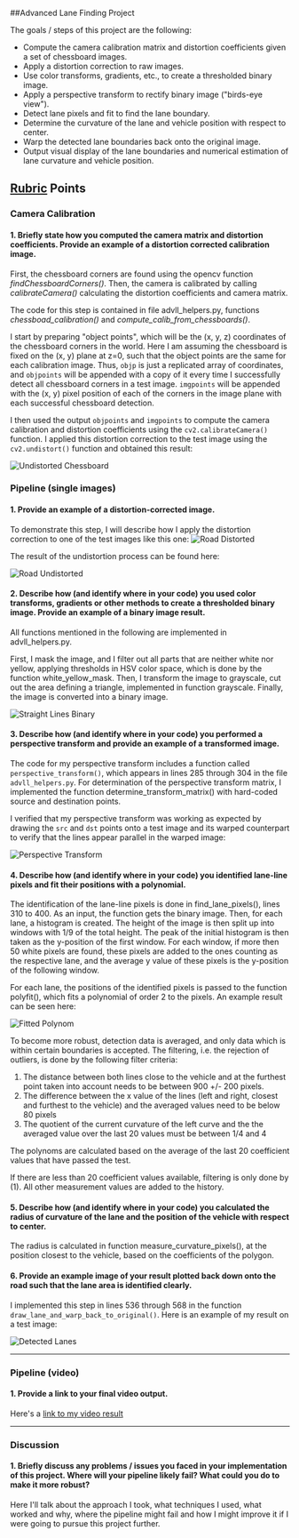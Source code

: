 ##Advanced Lane Finding Project

The goals / steps of this project are the following:

* Compute the camera calibration matrix and distortion coefficients given a set of chessboard images.
* Apply a distortion correction to raw images.
* Use color transforms, gradients, etc., to create a thresholded binary image.
* Apply a perspective transform to rectify binary image ("birds-eye view").
* Detect lane pixels and fit to find the lane boundary.
* Determine the curvature of the lane and vehicle position with respect to center.
* Warp the detected lane boundaries back onto the original image.
* Output visual display of the lane boundaries and numerical estimation of lane curvature and vehicle position.

[//]: # (Image References)

[image1]: file://camera_cal_undistorted/calibration1.jpg "Undistorted Chessboard"
[image2]: file://test_images/straight_lines1.jpg "Road Distorted"
[image3]: file://test_images_undistorted/straight_lines1.jpg "Road Undistorted"
[image4]: file://output_images/straight_lines1_binary2.png "Straight Lines Binary"
[image5]: file://output_images/straight_lines1_transformed2.png "Perspective Transform"
[image6]: file://output_images/straight_lines1_polynoms2.png "Fitted Polynom"
[image7]: file://output_images/straight_lines1.jpg "Detected Lanes" 
[video1]: file://project_video.mp4 "Video"

## [Rubric](https://review.udacity.com/#!/rubrics/571/view) Points


### Camera Calibration

#### 1. Briefly state how you computed the camera matrix and distortion coefficients. Provide an example of a distortion corrected calibration image.

First, the chessboard corners are found using the opencv function *findChessboardCorners()*. Then,
the camera is calibrated by calling *calibrateCamera()* calculating the distortion coefficients and 
camera matrix.


The code for this step is contained in file advll_helpers.py, functions *chessboad_calibration()* and
*compute_calib_from_chessboards()*.  


I start by preparing "object points", which will be the (x, y, z) coordinates of the chessboard corners in the world. Here I am assuming the chessboard is fixed on the (x, y) plane at z=0, such that the object points are the same for each calibration image.  Thus, `objp` is just a replicated array of coordinates, and `objpoints` will be appended with a copy of it every time I successfully detect all chessboard corners in a test image.  `imgpoints` will be appended with the (x, y) pixel position of each of the corners in the image plane with each successful chessboard detection.  

I then used the output `objpoints` and `imgpoints` to compute the camera calibration and distortion coefficients using the `cv2.calibrateCamera()` function.  I applied this distortion correction to the test image using the `cv2.undistort()` function and obtained this result: 

![Undistorted Chessboard][image1]

### Pipeline (single images)

#### 1. Provide an example of a distortion-corrected image.

To demonstrate this step, I will describe how I apply the distortion correction to one of the test images like this one:
![Road Distorted][image2]

The result of the undistortion process can be found here:

![Road Undistorted][image3]

#### 2. Describe how (and identify where in your code) you used color transforms, gradients or other methods to create a thresholded binary image.  Provide an example of a binary image result.
All functions mentioned in the following are implemented in advll_helpers.py.

First, I mask the image, and I filter out all parts that are neither white nor yellow, applying thresholds in HSV color space, which is done by the function white_yellow_mask. Then, I transform the image to grayscale, cut out the area defining a triangle, implemented in function grayscale. Finally, the image is converted into a binary image.


![Straight Lines Binary][image4]

#### 3. Describe how (and identify where in your code) you performed a perspective transform and provide an example of a transformed image.


The code for my perspective transform includes a function called `perspective_transform()`, which appears in lines 285 through 304 in the file `advll_helpers.py`. For determination of the perspective transform matrix, I implemented the function determine_transform_matrix() with hard-coded source and destination points.


I verified that my perspective transform was working as expected by drawing the `src` and `dst` points onto a test image and its warped counterpart to verify that the lines appear parallel in the warped image:

![Perspective Transform][image5]

#### 4. Describe how (and identify where in your code) you identified lane-line pixels and fit their positions with a polynomial.

The identification of the lane-line pixels is done in find_lane_pixels(), lines 310 to 400.
As an input, the function gets the binary image. Then, for each lane, a histogram is created. The height of the image is then split up into windows with 1/9 of the total height. The peak of the initial histogram is then taken as the y-position of the first window. For each window, if more then 50 white pixels are found, these pixels are added to the ones counting as the respective lane, and the average y value of these pixels is the y-position of the following window.

For each lane, the positions of the identified pixels is passed to the function polyfit(), which fits a polynomial of order 2 to the pixels. An example result can be seen here:

![Fitted Polynom][image6]

To become more robust, detection data is averaged, and only data which is within certain boundaries is accepted.
The filtering, i.e. the rejection of outliers, is done by the following filter criteria:

1. The distance between both lines close to the vehicle and at the furthest point taken into account needs to be between 900 +/- 200 pixels.
2. The difference between the x value of the lines (left and right, closest and furthest to the vehicle) and the averaged values need to be below 80 pixels
3. The quotient of the current curvature of the left curve and the the averaged value over the last 20 values must be between 1/4 and 4


The polynoms are calculated based on the average of the last 20 coefficient values that have passed the test.


If there are less than 20 coefficient values available, filtering is only done by (1). All other measurement values are added to the history.


#### 5. Describe how (and identify where in your code) you calculated the radius of curvature of the lane and the position of the vehicle with respect to center.

The radius is calculated in function measure_curvature_pixels(), at the position closest to the vehicle,
based on the coefficients of the polygon. 

#### 6. Provide an example image of your result plotted back down onto the road such that the lane area is identified clearly.

I implemented this step in lines 536 through 568 in the function `draw_lane_and_warp_back_to_original()`.  Here is an example of my result on a test image:

![Detected Lanes][image7]

---

### Pipeline (video)

#### 1. Provide a link to your final video output.  

Here's a [link to my video result](./project_video.mp4)

---

### Discussion

#### 1. Briefly discuss any problems / issues you faced in your implementation of this project.  Where will your pipeline likely fail?  What could you do to make it more robust?

Here I'll talk about the approach I took, what techniques I used, what worked and why, where the pipeline might fail and how I might improve it if I were going to pursue this project further.  
